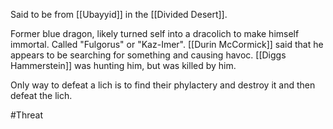 Said to be from [[Ubayyid]] in the [[Divided Desert]].

Former blue dragon, likely turned self into a dracolich to make himself immortal.  Called "Fulgorus" or "Kaz-Imer".  [[Durin McCormick]] said that he appears to be searching for something and causing havoc. [[Diggs Hammerstein]] was hunting him, but was killed by him.

Only way to defeat a lich is to find their phylactery and destroy it and then defeat the lich.

#Threat